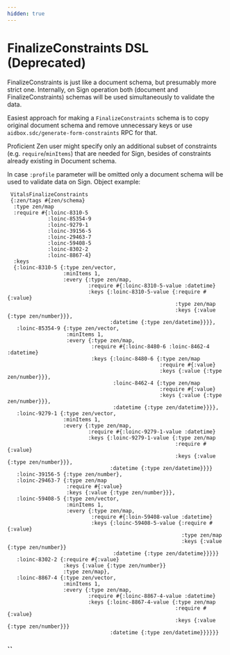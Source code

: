 ```yaml
---
hidden: true
---
```


# FinalizeConstraints DSL (Deprecated)

FinalizeConstraints is just like a document schema, but presumably more strict one. Internally, on Sign operation both (document and FinalizeConstraints) schemas will be used simultaneously to validate the data.

Easiest approach for making a `FinalizeConstraints` schema is to copy original document schema and remove unnecessary keys or use `aidbox.sdc/generate-form-constraints` RPC for that.

Proficient Zen user might specify only an additional subset of constraints (e.g. `require`/`minItems`) that are needed for Sign, besides of constraints already existing in Document schema.

In case `:profile` parameter will be omitted only a document schema will be used to validate data on Sign. Object example:

```
 VitalsFinalizeConstraints
 {:zen/tags #{zen/schema}
  :type zen/map
  :require #{:loinc-8310-5
             :loinc-85354-9
             :loinc-9279-1
             :loinc-39156-5
             :loinc-29463-7
             :loinc-59408-5
             :loinc-8302-2
             :loinc-8867-4}
  :keys
  {:loinc-8310-5 {:type zen/vector,
                  :minItems 1,
                  :every {:type zen/map,
                          :require #{:loinc-8310-5-value :datetime}
                          :keys {:loinc-8310-5-value {:require #{:value}
                                                      :type zen/map
                                                      :keys {:value {:type zen/number}}},
                                 :datetime {:type zen/datetime}}}},
   :loinc-85354-9 {:type zen/vector,
                   :minItems 1,
                   :every {:type zen/map,
                           :require #{:loinc-8480-6 :loinc-8462-4 :datetime}
                           :keys {:loinc-8480-6 {:type zen/map
                                                 :require #{:value}
                                                 :keys {:value {:type zen/number}}},
                                  :loinc-8462-4 {:type zen/map
                                                 :require #{:value}
                                                 :keys {:value {:type zen/number}}},
                                  :datetime {:type zen/datetime}}}},
   :loinc-9279-1 {:type zen/vector,
                  :minItems 1,
                  :every {:type zen/map,
                          :require #{:loinc-9279-1-value :datetime}
                          :keys {:loinc-9279-1-value {:type zen/map
                                                      :require #{:value}
                                                      :keys {:value {:type zen/number}}},
                                 :datetime {:type zen/datetime}}}}
   :loinc-39156-5 {:type zen/number},
   :loinc-29463-7 {:type zen/map
                   :require #{:value}
                   :keys {:value {:type zen/number}}},
   :loinc-59408-5 {:type zen/vector,
                   :minItems 1,
                   :every {:type zen/map,
                           :require #{:loin-59408-value :datetime}
                           :keys {:loinc-59408-5-value {:require #{:value}
                                                        :type zen/map
                                                        :keys {:value {:type zen/number}}
                                  :datetime {:type zen/datetime}}}}}
   :loinc-8302-2 {:require #{:value}
                  :keys {:value {:type zen/number}}
                  :type zen/map},
   :loinc-8867-4 {:type zen/vector,
                  :minItems 1,
                  :every {:type zen/map,
                          :require #{:loinc-8867-4-value :datetime}
                          :keys {:loinc-8867-4-value {:type zen/map
                                                      :require #{:value}
                                                      :keys {:value {:type zen/number}}}
                                 :datetime {:type zen/datetime}}}}}}
```

### \`\`
